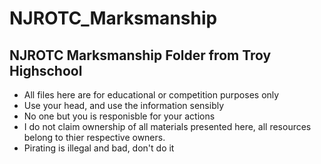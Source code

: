 # NJROTC_Marksmanship
NJROTC Marksmanship Folder from Troy Highschool
-----------------------------------------------------------
- All files here are for educational or competition purposes only
- Use your head, and use the information sensibly
- No one but you is responisble for your actions
- I do not claim ownership of all materials presented here, all resources belong to thier respective owners.
- Pirating is illegal and bad, don't do it

